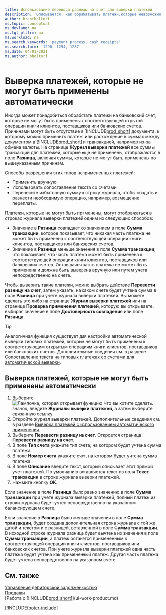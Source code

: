 ```yaml
---
title: Использование перевода разницы на счет для выверки платежей
description: 'Описывается, как обрабатывать платежи,которые невозможно применить к документу, например, если возникает разница сумм из-за валютных курсов.'
author: brentholtorf
ms.topic: conceptual
ms.devlang: na
ms.tgt_pltfrm: na
ms.workload: na
ms.search.keywords: 'payment process, cash receipts'
ms.search.form: '1290, 1294, 1287'
ms.date: 04/01/2021
ms.author: bholtorf
---
```

# <a name="reconcile-payments-that-cannot-be-applied-automatically"></a>Выверка платежей, которые не могут быть применены автоматически
Иногда может понадобиться обработать платежи на банковский счет, которые не могут быть применены к соответствующей отрытой операции книги клиентов, поставщиков или банковских счетов. Причинами могут быть отсутствие в [!INCLUDE[prod_short](includes/prod_short.md)] документа, к которому можно применить платеж, или расхождение в суммах между документом в [!INCLUDE[prod_short](includes/prod_short.md)] и транзакцией, например из-за обмена валюты. На странице **Журнал выверки платежей** все суммы транзакций для платежей, которые еще не применены, отображаются в поле **Разница**, включая суммы, которые не могут быть применены по вышеуказанным причинам.

Способы разрешения этих типов непримененных платежей:
* Применить вручную
* Использовать сопоставление текста со счетами
* Перенесите избыточную сумму в строку журнала, чтобы создать и разнести необходимую операцию, например, возмещение переплаты.

Платежи, которые не могут быть применены, могут отображаться в строках журнала выверки платежей одним из следующих способов:

* Значение в **Разница** совпадает со значением в поле **Сумма транзакции**, которое показывает, что никакая часть платежа не может быть применена к соответствующей операции книги клиентов, поставщиков или банковских счетов.
* Значение в **Разница** меньше значения в поле **Сумма транзакции**, что показывает, что часть платежа может быть применена к соответствующей операции книги клиентов, поставщиков или банковских счетов. Оставшаяся часть платежа не может быть применена и должна быть выверена вручную или путем учета непосредственно на счете.

Чтобы выверить такие платежи, можно выбрать действие **Перевести разницу на счет**, затем указать, на каком счете будет учтена сумма в поле **Разница** при учете журнала выверки платежей. Вы можете сделать это либо на странице **Журнал выверки платежей** или на странице **Проверка применения платежей**, которую вы открываете, выбирая значение в поле **Достоверность совпадения** или поле **Разница**.

> [!TIP]  
>   Аналогичная функция существует для настройки автоматической выверки типовых платежей, которые не могут быть применены к соответствующим открытым операциям книги клиентов, поставщиков или банковских счетов. Дополнительные сведения см. в разделе [Сопоставление текста на типовых платежах со счетами для автоматической выверки](receivables-how-map-text-recurring-payments-accounts-auto-reconcilliation.md).

## <a name="to-reconcile-payments-that-cannot-be-applied-automatically"></a>Выверка платежей, которые не могут быть применены автоматически
1. Выберите ![Лампочка, которая открывает функцию Что вы хотите сделать.](media/ui-search/search_small.png "Что вы хотите сделать") значок, введите **Журналы выверки платежей**, а затем выберите связанную ссылку.
2. Откройте журнал выверки платежей. Дополнительные сведения см. в разделе [Выверка платежей с использованием автоматического применения](receivables-how-reconcile-payments-auto-application.md).
3. Выберите **Перевести разницу на счет**. Откроется страница **Перевести разницу на счет**.
4. В поле **Тип счета** укажите тип счета, на котором будет учтена сумма платежа.
5. В поле **Номер счета** укажите счет, на котором будет учтена сумма платежа.
6. В поле **Описание** введите текст, который описывает этот прямой учет платежей. По умолчанию вставляется текст из поля **Текст транзакции** в строке журнала выверки платежей.
7. Нажмите кнопку **ОК**.

Если значение в поле **Разница** было равно значению в поле **Сумма транзакции** при учете журнала выверки платежей, полный платеж из строки журнала будет учтен непосредственно на указанном балансирующем счете.

Если значение в **Разница** было меньше значения в поле **Сумма транзакции**, будет создана дополнительная строка журнала с той же датой и текстом и с разницей, вставленной в поле **Сумма транзакции**. В исходной строке журнала разница будет вычтена из значения в поле **Сумма транзакции**, а платеж останется примененным к соответствующей операции книги клиентов, поставщиков или банковских счетов. При учете журнала выверки платежей одна часть платежа будет учтена как примененный платеж. Другая часть платежа будет учтена непосредственно на указанном счете.

## <a name="see-also"></a>См. также
[Управление дебиторской задолженностью](receivables-manage-receivables.md)  
[Продажи](sales-manage-sales.md)  
[Работа с [!INCLUDE[prod_short](includes/prod_short.md)]](ui-work-product.md)


[!INCLUDE[footer-include](includes/footer-banner.md)]

